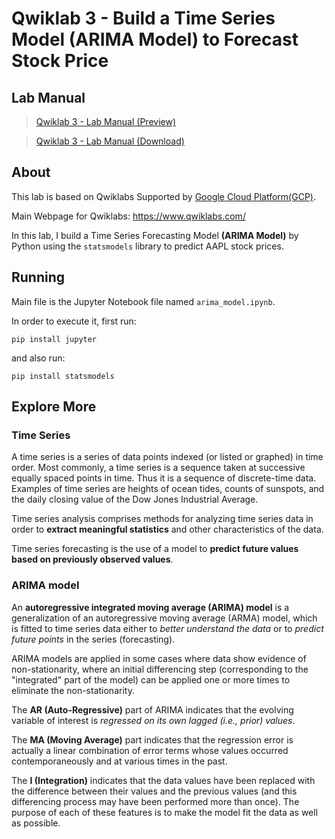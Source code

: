 # Qwiklab 3 - Build a Time Series Model (ARIMA Model) to Forecast Stock Price

## Lab Manual
>[Qwiklab 3 - Lab Manual (Preview)](https://github.com/PeterQiu0516/GoogleCloud-ML-for-Trading/blob/master/Course%201:%20%20Introduction%20to%20Trading%2C%20Machine%20Learning%20%26%20GCP/Qwiklab%203%20-%20Build%20a%20Time%20Series%20Model%20(ARIMA%20Model)%20to%20Forecast%20Stock%20Price/Qwiklab%203%20-%20Lab%20Manual.pdf)

>[Qwiklab 3 - Lab Manual (Download)](https://github.com/PeterQiu0516/GoogleCloud-ML-for-Trading/raw/master/Course%201:%20%20Introduction%20to%20Trading%2C%20Machine%20Learning%20%26%20GCP/Qwiklab%203%20-%20Build%20a%20Time%20Series%20Model%20(ARIMA%20Model)%20to%20Forecast%20Stock%20Price/Qwiklab%203%20-%20Lab%20Manual.pdf)

## About
This lab is based on Qwiklabs Supported by [Google Cloud Platform(GCP)](https://cloud.google.com/). 

Main Webpage for Qwiklabs: https://www.qwiklabs.com/

In this lab, I build a Time Series Forecasting Model **(ARIMA Model)** by Python using the `statsmodels` library to predict AAPL stock prices.

## Running
Main file is the Jupyter Notebook file named `arima_model.ipynb`.

In order to execute it, first run:
```
pip install jupyter
```
and also run:
```
pip install statsmodels
```

## Explore More
### Time Series
A time series is a series of data points indexed (or listed or graphed) in time order. Most commonly, a time series is a sequence taken at successive equally spaced points in time. Thus it is a sequence of discrete-time data. Examples of time series are heights of ocean tides, counts of sunspots, and the daily closing value of the Dow Jones Industrial Average.

Time series analysis comprises methods for analyzing time series data in order to **extract meaningful statistics** and other characteristics of the data. 

Time series forecasting is the use of a model to **predict future values based on previously observed values**.

### ARIMA model

An **autoregressive integrated moving average (ARIMA) model** is a generalization of an autoregressive moving average (ARMA) model, which is fitted to time series data either to *better understand the data* or to *predict future points* in the series (forecasting). 

ARIMA models are applied in some cases where data show evidence of non-stationarity, where an initial differencing step (corresponding to the "integrated" part of the model) can be applied one or more times to eliminate the non-stationarity.

The **AR (Auto-Regressive)** part of ARIMA indicates that the evolving variable of interest is *regressed on its own lagged (i.e., prior) values*. 

The **MA (Moving Average)** part indicates that the regression error is actually a linear combination of error terms whose values occurred contemporaneously and at various times in the past. 

The **I (Integration)** indicates that the data values have been replaced with the difference between their values and the previous values (and this differencing process may have been performed more than once). The purpose of each of these features is to make the model fit the data as well as possible.
